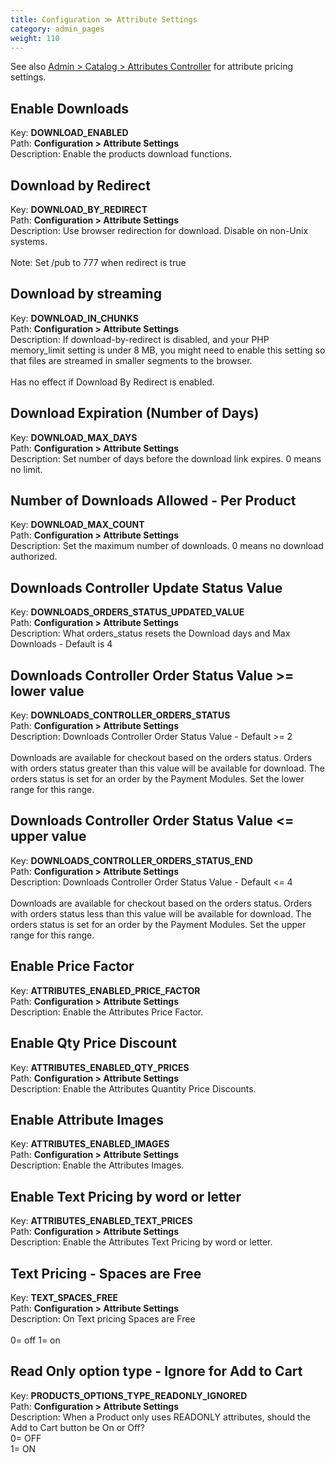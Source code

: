 ```yaml
---
title: Configuration ≫ Attribute Settings
category: admin_pages
weight: 110 
---
```


See also <a href="/user/admin_pages/catalog/attribute_controller/">Admin > Catalog > Attributes Controller</a> for attribute pricing settings.

<h2 id="enable_downloads">Enable Downloads</h2>

<div class='indent'>Key: <b>DOWNLOAD_ENABLED</b><br />
Path: <b>Configuration > Attribute Settings</b><br />
Description: Enable the products download functions.</div>


<h2 id="download_by_redirect">Download by Redirect</h2>

<div class='indent'>Key: <b>DOWNLOAD_BY_REDIRECT</b><br />
Path: <b>Configuration > Attribute Settings</b><br />
Description: Use browser redirection for download. Disable on non-Unix systems.<br /><br />Note: Set /pub to 777 when redirect is true</div>


<h2 id="download_by_streaming">Download by streaming</h2>

<div class='indent'>Key: <b>DOWNLOAD_IN_CHUNKS</b><br />
Path: <b>Configuration > Attribute Settings</b><br />
Description: If download-by-redirect is disabled, and your PHP memory_limit setting is under 8 MB, you might need to enable this setting so that files are streamed in smaller segments to the browser.<br /><br />Has no effect if Download By Redirect is enabled.</div>


<h2 id="download_expiration_number_of_days">Download Expiration (Number of Days)</h2>

<div class='indent'>Key: <b>DOWNLOAD_MAX_DAYS</b><br />
Path: <b>Configuration > Attribute Settings</b><br />
Description: Set number of days before the download link expires. 0 means no limit.</div>


<h2 id="number_of_downloads_allowed__per_product">Number of Downloads Allowed - Per Product</h2>

<div class='indent'>Key: <b>DOWNLOAD_MAX_COUNT</b><br />
Path: <b>Configuration > Attribute Settings</b><br />
Description: Set the maximum number of downloads. 0 means no download authorized.</div>


<h2 id="downloads_controller_update_status_value">Downloads Controller Update Status Value</h2>

<div class='indent'>Key: <b>DOWNLOADS_ORDERS_STATUS_UPDATED_VALUE</b><br />
Path: <b>Configuration > Attribute Settings</b><br />
Description: What orders_status resets the Download days and Max Downloads - Default is 4</div>


<h2 id="downloads_controller_order_status_value_GTE_lower_value">Downloads Controller Order Status Value >= lower value</h2>

<div class='indent'>Key: <b>DOWNLOADS_CONTROLLER_ORDERS_STATUS</b><br />
Path: <b>Configuration > Attribute Settings</b><br />
Description: Downloads Controller Order Status Value - Default >= 2<br /><br />Downloads are available for checkout based on the orders status. Orders with orders status greater than this value will be available for download. The orders status is set for an order by the Payment Modules. Set the lower range for this range.</div>


<h2 id="downloads_controller_order_status_value_LTE_upper_value">Downloads Controller Order Status Value <= upper value</h2>

<div class='indent'>Key: <b>DOWNLOADS_CONTROLLER_ORDERS_STATUS_END</b><br />
Path: <b>Configuration > Attribute Settings</b><br />
Description: Downloads Controller Order Status Value - Default <= 4<br /><br />Downloads are available for checkout based on the orders status. Orders with orders status less than this value will be available for download. The orders status is set for an order by the Payment Modules.  Set the upper range for this range.</div>


<h2 id="enable_price_factor">Enable Price Factor</h2>

<div class='indent'>Key: <b>ATTRIBUTES_ENABLED_PRICE_FACTOR</b><br />
Path: <b>Configuration > Attribute Settings</b><br />
Description: Enable the Attributes Price Factor.</div>


<h2 id="enable_qty_price_discount">Enable Qty Price Discount</h2>

<div class='indent'>Key: <b>ATTRIBUTES_ENABLED_QTY_PRICES</b><br />
Path: <b>Configuration > Attribute Settings</b><br />
Description: Enable the Attributes Quantity Price Discounts.</div>


<h2 id="enable_attribute_images">Enable Attribute Images</h2>

<div class='indent'>Key: <b>ATTRIBUTES_ENABLED_IMAGES</b><br />
Path: <b>Configuration > Attribute Settings</b><br />
Description: Enable the Attributes Images.</div>


<h2 id="enable_text_pricing_by_word_or_letter">Enable Text Pricing by word or letter</h2>

<div class='indent'>Key: <b>ATTRIBUTES_ENABLED_TEXT_PRICES</b><br />
Path: <b>Configuration > Attribute Settings</b><br />
Description: Enable the Attributes Text Pricing by word or letter.</div>


<h2 id="text_pricing__spaces_are_free">Text Pricing - Spaces are Free</h2>

<div class='indent'>Key: <b>TEXT_SPACES_FREE</b><br />
Path: <b>Configuration > Attribute Settings</b><br />
Description: On Text pricing Spaces are Free<br /><br />0= off 1= on</div>


<h2 id="read_only_option_type__ignore_for_add_to_cart">Read Only option type - Ignore for Add to Cart</h2>

<div class='indent'>Key: <b>PRODUCTS_OPTIONS_TYPE_READONLY_IGNORED</b><br />
Path: <b>Configuration > Attribute Settings</b><br />
Description: When a Product only uses READONLY attributes, should the Add to Cart button be On or Off?<br />0= OFF<br />1= ON</div>


